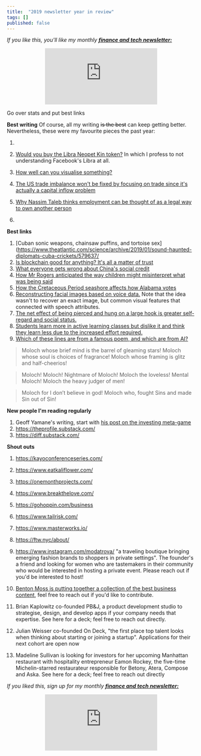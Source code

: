 ```yaml
---
title:  "2019 newsletter year in review"  
tags: []
published: false
---
```


*If you like this, you'll like my monthly* ***[finance and tech newsletter:](https://avoidboringpeople.substack.com/ "ABP")***

<style>
      .iframe-container {
        overflow: hidden;        
        padding-top: 50%; <!-- Calculated from the aspect ration of the content (in case of 16:9 it is 9/16= 0.5625) -->
        position: relative;
      }
      .iframe-container iframe { 
         border: 0;
         height: 100%; <!-- Finally, width and height are set to 100% so the iframe takes up 100% of the containers space. -->
         left: 0;
         position: absolute;
         top: 0;
         width: 100%;
         display: block;
         margin: 0 auto; <!-- center image -->
      }
      <!-- 4x3 Aspect Ratio -->
      .iframe-container-4x3 {
        padding-top: 75%;
      }
</style> 

<div class="iframe-container-4x3">
  <p align="center"><iframe src="https://avoidboringpeople.substack.com/embed" frameborder="0" scrolling="no"> </iframe></p>
</div>

Go over stats and put best links

**Best writing**
Of course, all my writing ~~is the best~~ can keep getting better. Nevertheless, these were my favourite pieces the past year:

1. 
3. [Would you buy the Libra Neopet Kin token?](https://avoidboringpeople.substack.com/p/would-you-buy-the-libra-neopet-kin?r=1b9e6&utm_campaign=post&utm_medium=web&utm_source=copy "Libra") In which I profess to not understanding Facebook's Libra at all.

4. [How well can you visualise something?](https://avoidboringpeople.substack.com/p/can-you-see-things-in-a-different?r=1b9e6&utm_campaign=post&utm_medium=web&utm_source=copy "Visualise")

5. [The US trade imbalance won't be fixed by focusing on trade since it's actually a capital inflow problem](https://avoidboringpeople.substack.com/p/always-be-raising?r=1b9e6&utm_campaign=post&utm_medium=web&utm_source=copy "Trade")

6. [Why Nassim Taleb thinks employment can be thought of as a legal way to own another person](https://avoidboringpeople.substack.com/p/why-were-freelance-monks-banned-by?r=1b9e6&utm_campaign=post&utm_medium=web&utm_source=copy "employment")

7. [](https://avoidboringpeople.substack.com/p/how-likely-would-you-accept-grandmas?r=1b9e6&utm_campaign=post&utm_medium=web&utm_source=copy "Video games")

**Best links**
1. [Cuban sonic weapons, chainsaw puffins, and tortoise sex](https://www.theatlantic.com/science/archive/2019/01/sound-haunted-diplomats-cuba-crickets/579637/
2. [Is blockchain good for anything? It's all a matter of trust](https://www.schneier.com/blog/archives/2019/02/blockchain_and_.html "blockchain")
3. [What everyone gets wrong about China's social credit](https://www.chinalawtranslate.com/en/social-credit-articles/ "China Law Translate")
4. [How Mr Rogers anticipated the way children might misinterpret what was being said](https://www.theatlantic.com/family/archive/2018/06/mr-rogers-neighborhood-talking-to-kids/562352/ "Rogers")
5. [How the Cretaceous Period seashore affects how Alabama votes](https://www.reddit.com/r/MapPorn/comments/blwlig/the_cretaceous_period_145_to_66_million_years_ago/ "Reddit")
6. [Reconstructing facial images based on voice data.](https://arxiv.org/pdf/1905.09773.pdf "facial image") Note that the idea wasn't to recover an exact image, but common visual features that connected with speech attributes.
7. [The net effect of being pierced and hung on a large hook is greater self-regard and social status.](https://marginalrevolution.com/marginalrevolution/2019/09/do-extreme-rituals-have-functional-benefits.html "Rituals")
8. [Students learn more in active learning classes but dislike it and think they learn less due to the increased effort required.](https://www.pnas.org/content/116/39/19251 "learning")
9. [Which of these lines are from a famous poem, and which are from AI?](https://avoidboringpeople.substack.com/p/moloch-the-judger-of-social-credit?r=1b9e6&utm_campaign=post&utm_medium=web&utm_source=copy "moloch")

> Moloch whose brief mind is the barrel of gleaming stars! Moloch whose soul is choices of fragrance! Moloch whose framing is glitz and half-cheerios!

> Moloch! Moloch! Nightmare of Moloch! Moloch the loveless! Mental Moloch! Moloch the heavy judger of men!

> Moloch for I don’t believe in god! Moloch who, fought Sins and made Sin out of Sin!


**New people I'm reading regularly**
1. Geoff Yamane's writing, start with [his post on the investing meta-game](https://geoff-yamane.com/blog/2019/2/28/the-investing-meta-game "Investing")
2. https://theprofile.substack.com/
3. https://diff.substack.com/

**Shout outs**
1. https://kayoconferenceseries.com/
2. https://www.eatkaliflower.com/
3. https://onemonthprojects.com/
4. https://www.breakthelove.com/
5. https://gohoppin.com/business
6. https://www.tailrisk.com/
7. https://www.masterworks.io/
8. https://ftw.nyc/about/
9. https://www.instagram.com/modatrova/ "a traveling boutique bringing emerging fashion brands to shoppers in private settings". The founder's a friend and looking for women who are tastemakers in their community who would be interested in hosting a private event. Please reach out if you'd be interested to host!
10. [Benton Moss is putting together a collection of the best business content](https://www.circleofcompetence.co/single-post/2019/11/24/Circle-of-Competence-Issue-87 "Business Vault"), feel free to reach out if you'd like to contribute.

11. Brian Kaplowitz co-founded PB&J, a product development studio to strategise, design, and develop apps if your company needs that expertise. See here for a deck; feel free to reach out directly.

12. Julian Weisser co-founded On Deck, "the first place top talent looks when thinking about starting or joining a startup". Applications for their next cohort are open now

13. Madeline Sullivan is looking for investors for her upcoming Manhattan restaurant with hospitality entrepreneur Eamon Rockey, the five-time Michelin-starred restaurateur responsible for Betony, Atera, Compose and Aska. See here for a deck; feel free to reach out directly

*If you liked this, sign up for my monthly* ***[finance and tech newsletter:](https://avoidboringpeople.substack.com/ "ABP")***

<div class="iframe-container-4x3">
  <p align="center"><iframe src="https://avoidboringpeople.substack.com/embed" frameborder="0" scrolling="no"> </iframe></p>
</div>
